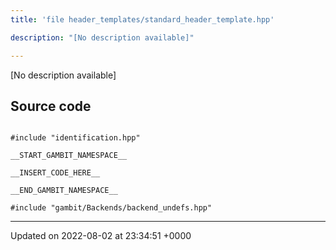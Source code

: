 ```yaml
---
title: 'file header_templates/standard_header_template.hpp'

description: "[No description available]"

---
```







[No description available]




## Source code

```

#include "identification.hpp"

__START_GAMBIT_NAMESPACE__

__INSERT_CODE_HERE__

__END_GAMBIT_NAMESPACE__

#include "gambit/Backends/backend_undefs.hpp"
```


-------------------------------

Updated on 2022-08-02 at 23:34:51 +0000

